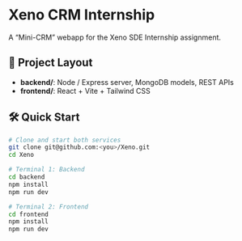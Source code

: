 # Xeno CRM Internship

A “Mini-CRM” webapp for the Xeno SDE Internship assignment.

## 🚀 Project Layout

- **backend/**: Node / Express server, MongoDB models, REST APIs
- **frontend/**: React + Vite + Tailwind CSS

## 🛠️ Quick Start

```bash
# Clone and start both services
git clone git@github.com:<you>/Xeno.git
cd Xeno

# Terminal 1: Backend
cd backend
npm install
npm run dev

# Terminal 2: Frontend
cd frontend
npm install
npm run dev
```
